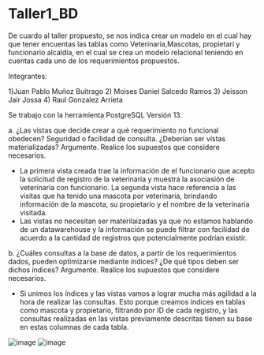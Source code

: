 # Taller1_BD

De cuardo al taller propuesto, se nos indica crear un modelo  en el cual hay que tener encuentas las tablas como Veterinaria,Mascotas, propietari y funcionario alcaldía, en el cual se crea un modelo relacional teniendo en cuentas cada uno de los requerimientos propuestos.

Integrantes:

1)Juan Pablo Muñoz Buitrago
2) Moises Daniel  Salcedo Ramos
3) Jeisson Jair Jossa 
4) Raul Gonzalez Arrieta

Se trabajo con la herramienta PostgreSQL   Versión 13.




a. ¿Las vistas que decide crear a qué requerimiento no funcional obedecen?
Seguridad o facilidad de consulta. ¿Deberían ser vistas materializadas?
Argumente. Realice los supuestos que considere necesarios.
* La primera vista creada trae la información de el funcionario que acepto la solicitud de registro de la veterinaria y muestra la asociasión de veterinaria con funcionario. La segunda vista hace referencia a las visitas que ha tenido una mascota por veterinaria, brindando información de la mascota, su propietario y el nombre de la veterinaria visitada.
* Las vistas no necesitan ser materilaizadas ya que no estamos hablando de un datawarehouse y la información se puede filtrar con facilidad de acuerdo a la cantidad de registros que potencialmente podrían existir.


b. ¿Cuáles consultas a la base de datos, a partir de los requerimientos
dados, pueden optimizarse mediante índices? ¿De qué tipos deben ser
dichos índices? Argumente. Realice los supuestos que considere
necesarios.
* Si unimos los índices y las vistas vamos a lograr mucha más agilidad a la hora de realizar las consultas. Esto porque creamos índices en tablas como mascota y propietario, filtrando por ID de cada registro, y las consultas realizadas en las vistas previamente descritas tienen su base en estas columnas de cada tabla.

![image](https://user-images.githubusercontent.com/53981601/132618057-c320281b-8b98-4b2a-b956-7e2bacf79868.png)
![image](https://user-images.githubusercontent.com/53981601/132618073-6f660108-240c-455e-ad95-24ce5e473db3.png)


